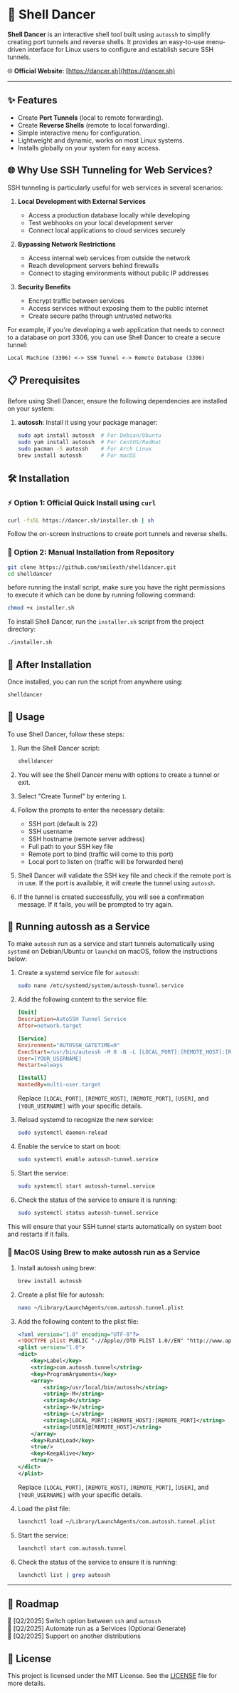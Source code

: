 # 🕺 Shell Dancer

**Shell Dancer** is an interactive shell tool built using `autossh` to simplify creating port tunnels and reverse shells. It provides an easy-to-use menu-driven interface for Linux users to configure and establish secure SSH tunnels.

🌐 **Official Website**: [https://dancer.sh](https://dancer.sh)

---

## ✨ Features

- Create **Port Tunnels** (local to remote forwarding).
- Create **Reverse Shells** (remote to local forwarding).
- Simple interactive menu for configuration.
- Lightweight and dynamic, works on most Linux systems.
- Installs globally on your system for easy access.

## 🌐 Why Use SSH Tunneling for Web Services?

SSH tunneling is particularly useful for web services in several scenarios:

1. **Local Development with External Services**
   - Access a production database locally while developing
   - Test webhooks on your local development server
   - Connect local applications to cloud services securely

2. **Bypassing Network Restrictions**
   - Access internal web services from outside the network
   - Reach development servers behind firewalls
   - Connect to staging environments without public IP addresses

3. **Security Benefits**
   - Encrypt traffic between services
   - Access services without exposing them to the public internet
   - Create secure paths through untrusted networks

For example, if you're developing a web application that needs to connect to a database on port 3306, you can use Shell Dancer to create a secure tunnel:
```
Local Machine (3306) <-> SSH Tunnel <-> Remote Database (3306)
```

## 📋 Prerequisites

Before using Shell Dancer, ensure the following dependencies are installed on your system:

1. **autossh**: Install it using your package manager:
   ```bash
   sudo apt install autossh  # For Debian/Ubuntu
   sudo yum install autossh  # For CentOS/RedHat
   sudo pacman -S autossh    # For Arch Linux
   brew install autossh      # For macOS
   ```

## 🛠️ Installation

### ⚡ Option 1: Official Quick Install using `curl`

```sh
curl -fsSL https://dancer.sh/installer.sh | sh
```


Follow the on-screen instructions to create port tunnels and reverse shells.


### 📝 Option 2: Manual Installation from Repository

```sh
git clone https://github.com/smilexth/shelldancer.git
cd shelldancer
```

before running the install script, make sure you have the right permissions to execute it which can be done by running following command:

```sh
chmod +x installer.sh
```

To install Shell Dancer, run the `installer.sh` script from the project directory:

```sh
./installer.sh
```


## 🚀 After Installation

Once installed, you can run the script from anywhere using:
```sh
shelldancer
```

## 📖 Usage

To use Shell Dancer, follow these steps:

1. Run the Shell Dancer script:
   ```sh
   shelldancer
   ```

2. You will see the Shell Dancer menu with options to create a tunnel or exit.

3. Select "Create Tunnel" by entering `1`.

4. Follow the prompts to enter the necessary details:
   - SSH port (default is 22)
   - SSH username
   - SSH hostname (remote server address)
   - Full path to your SSH key file
   - Remote port to bind (traffic will come to this port)
   - Local port to listen on (traffic will be forwarded here)

5. Shell Dancer will validate the SSH key file and check if the remote port is in use. If the port is available, it will create the tunnel using `autossh`.

6. If the tunnel is created successfully, you will see a confirmation message. If it fails, you will be prompted to try again.

## 🔄 Running autossh as a Service

To make `autossh` run as a service and start tunnels automatically using ```systemd``` on Debian/Ubuntu or ```launchd``` on macOS, follow the instructions below:

1. Create a systemd service file for `autossh`:
   ```sh
   sudo nano /etc/systemd/system/autossh-tunnel.service
   ```

2. Add the following content to the service file:
   ```ini
   [Unit]
   Description=AutoSSH Tunnel Service
   After=network.target

   [Service]
   Environment="AUTOSSH_GATETIME=0"
   ExecStart=/usr/bin/autossh -M 0 -N -L [LOCAL_PORT]:[REMOTE_HOST]:[REMOTE_PORT] [USER]@[REMOTE_HOST]
   User=[YOUR_USERNAME]
   Restart=always

   [Install]
   WantedBy=multi-user.target
   ```

   Replace `[LOCAL_PORT]`, `[REMOTE_HOST]`, `[REMOTE_PORT]`, `[USER]`, and `[YOUR_USERNAME]` with your specific details.

3. Reload systemd to recognize the new service:
   ```sh
   sudo systemctl daemon-reload
   ```

4. Enable the service to start on boot:
   ```sh
   sudo systemctl enable autossh-tunnel.service
   ```

5. Start the service:
   ```sh
   sudo systemctl start autossh-tunnel.service
   ```

6. Check the status of the service to ensure it is running:
   ```sh
   sudo systemctl status autossh-tunnel.service
   ```

This will ensure that your SSH tunnel starts automatically on system boot and restarts if it fails.

### 🍏 MacOS Using Brew to make autossh run as a Service

1. Install autossh using brew:
   ```sh
   brew install autossh
   ```
2. Create a plist file for autossh:
   ```sh
   nano ~/Library/LaunchAgents/com.autossh.tunnel.plist
   ```
3. Add the following content to the plist file:
   ```xml
   <?xml version="1.0" encoding="UTF-8"?>
   <!DOCTYPE plist PUBLIC "-//Apple//DTD PLIST 1.0//EN" "http://www.apple.com/DTDs/PropertyList-1.0.dtd">
   <plist version="1.0">
   <dict>
       <key>Label</key>
       <string>com.autossh.tunnel</string>
       <key>ProgramArguments</key>
       <array>
           <string>/usr/local/bin/autossh</string>
           <string>-M</string>
           <string>0</string>
           <string>-N</string>
           <string>-L</string>
           <string>[LOCAL_PORT]:[REMOTE_HOST]:[REMOTE_PORT]</string>
           <string>[USER]@[REMOTE_HOST]</string>
       </array>
       <key>RunAtLoad</key>
       <true/>
       <key>KeepAlive</key>
       <true/>
   </dict>
   </plist>
   ```
   Replace `[LOCAL_PORT]`, `[REMOTE_HOST]`, `[REMOTE_PORT]`, `[USER]`, and `[YOUR_USERNAME]` with your specific details.

4. Load the plist file:
   ```sh
   launchctl load ~/Library/LaunchAgents/com.autossh.tunnel.plist
   ```
5. Start the service:
   ```sh
   launchctl start com.autossh.tunnel
   ```
6. Check the status of the service to ensure it is running:
   ```sh
   launchctl list | grep autossh
   ```
---

## 📅 Roadmap

📅 [Q2/2025] Switch option between `ssh` and `autossh` \
📅 [Q2/2025] Automate run as a Services (Optional Generate) \
📅 [Q2/2025] Support on another distributions

## 📄 License

This project is licensed under the MIT License. See the [LICENSE](LICENSE) file for more details.

